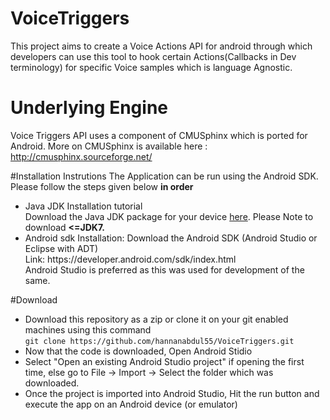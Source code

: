 # VoiceTriggers
This project aims to create a Voice Actions API for android through which developers can use this tool to hook certain Actions(Callbacks in Dev terminology) for specific Voice samples which is language Agnostic. 

# Underlying Engine
Voice Triggers API uses a component of CMUSphinx which is ported for Android. More on CMUSphinx is available here : http://cmusphinx.sourceforge.net/

#Installation Instrutions
The Application can be run using the Android SDK. Please follow the steps given below <strong>in order</strong> 
<ul>
<li>
Java JDK Installation tutorial<br>
Download the Java JDK package for your device <a href="http://www.oracle.com/technetwork/java/javase/downloads/index.html">here</a>. Please Note to download <strong><=JDK7.</strong> 
</li>
<li>
Android sdk Installation: 
Download the Android SDK (Android Studio or Eclipse with ADT)  <br> Link: https://developer.android.com/sdk/index.html
<br>
Android Studio is preferred as this was used for development of the same.
</li>
</ul>

#Download
- Download this repository as a zip or clone it on your git enabled machines using this command <br>
  ```git clone https://github.com/hannanabdul55/VoiceTriggers.git```
- Now that the code is downloaded, Open Android Stidio
- Select "Open an existing Android Studio project" if opening the first time, else go to File -> Import -> Select the folder which was downloaded. 
- Once the project is imported into Android Studio, Hit the run button and execute the app on an Android device (or emulator)
